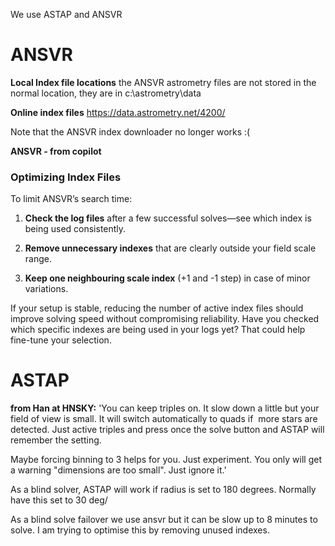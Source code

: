 We use ASTAP and ANSVR

# ANSVR

**Local Index file locations**
the ANSVR astrometry files are not stored in the normal location, they are in c:\astrometry\data

**Online index files**
https://data.astrometry.net/4200/

Note that the ANSVR index downloader no longer works :(

**ANSVR - from copilot**
### **Optimizing Index Files**

To limit ANSVR’s search time:

1. **Check the log files** after a few successful solves—see which index is being used consistently.
    
2. **Remove unnecessary indexes** that are clearly outside your field scale range.
    
3. **Keep one neighbouring scale index** (+1 and -1 step) in case of minor variations.
    
If your setup is stable, reducing the number of active index files should improve solving speed without compromising reliability. Have you checked which specific indexes are being used in your logs yet? That could help fine-tune your selection.

# ASTAP


**from Han at HNSKY:**
'You can keep triples on. It slow down a little but your field of view is small. It will switch automatically to quads if  more stars are detected. Just active triples and press once the solve button and ASTAP will remember the setting.

Maybe forcing binning to 3 helps for you. Just experiment. You only will get a warning "dimensions are too small". Just ignore it.'

As a blind solver, ASTAP will work if radius is set to 180 degrees. Normally have this set to 30 deg/

As a blind solve failover we use ansvr but it can be slow up to 8 minutes to solve. I am trying to optimise this by removing unused indexes.




